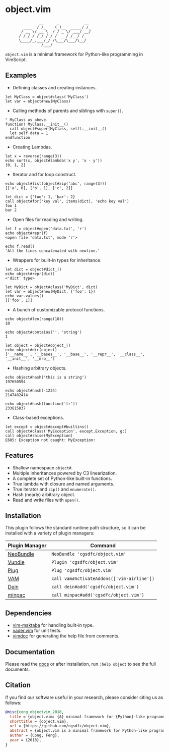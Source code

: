 # object.vim

```
               __      _           __
        ____  / /_    (_)__  _____/ /_
       / __ \/ __ \  / / _ \/ ___/ __/
      / /_/ / /_/ / / /  __/ /__/ /_
      \____/_.___/_/ /\___/\___/\__/
                /___/
```
`object.vim` is a minimal framework for Python-like programming in VimScript.

## Examples

- Defining classes and creating instances.
```vim
let MyClass = object#class('MyClass')
let var = object#new(MyClass)
```

- Calling methods of parents and siblings with `super()`.
```vim
" MyClass as above.
function! MyClass.__init__()
  call object#super(MyClass, self).__init__()
  let self.data = 1
endfunction
```

- Creating Lambdas.
```vim
let x = reverse(range(3))
echo sort(x, object#lambda('x y', 'x - y'))
[0, 1, 2]
```

- Iterator and for loop construct.
```vim
echo object#list(object#zip('abc', range(3)))
[['a', 0], ['b', 1], ['c', 2]]

let dict = {'foo': 1, 'bar': 2}
call object#for('key val', items(dict), 'echo key val')
foo 1
bar 2
```

- Open files for reading and writing.
```vim
let f = object#open('data.txt', 'r')
echo object#repr(f)
<open file 'data.txt', mode 'r'>

echo f.read()
'All the lines concatenated with newline.'
```

- Wrappers for built-in types for inheritance.
```vim
let dict = object#dict_()
echo object#repr(dict)
<'dict' type>

let MyDict = object#class('MyDict', dict)
let var = object#new(MyDict, {'foo': 1})
echo var.values()
[['foo', 1]]
```

- A bunch of customizable protocol functions.
```vim
echo object#len(range(10))
10

echo object#contains('', 'string')
1

let object = object#object_()
echo object#dir(object)
['__name__', '__bases__', '__base__', '__repr__', '__class__', '__init__', '__mro__']
```

- Hashing arbitrary objects.
```vim
echo object#hash('this is a string')
197650594

echo object#hash(-1234)
2147482414

echo object#hash(function('tr'))
233815837
```

- Class-based exceptions.
```vim
let except = object#except#builtins()
call object#class('MyException', except.Exception, g:)
call object#raise(MyException)
E605: Exception not caught: MyException:
```

## Features

* Shallow namespace `object#`.
* Multiple inheritances powered by C3 linearization.
* A complete set of Python-like built-in functions.
* True lambda with closure and named arguments.
* True iterator and `zip()` and `enumerate()`.
* Hash (nearly) arbitrary object.
* Read and write files with `open()`.


## Installation

This plugin follows the standard runtime path structure, so it can be installed with a variety of plugin managers:

| Plugin Manager  | Command |
| -------------   | ------------- |
| [NeoBundle][4] | `NeoBundle 'cgsdfc/object.vim'` |
| [Vundle][5]    | `Plugin 'cgsdfc/object.vim'` |
| [Plug][6]      | `Plug 'cgsdfc/object.vim'` |
| [VAM][7]       | `call vam#ActivateAddons(['vim-airline'])` |
| [Dein][8]      | `call dein#add('cgsdfc/object.vim')` |
| [minpac][9]    | `call minpac#add('cgsdfc/object.vim')` |


## Dependencies

* [vim-maktaba][1] for handling built-in type.
* [vader.vim][2] for unit tests.
* [vimdoc][3] for generating the help file from comments.

## Documentation

Please read the [docs](doc/object.vim.txt) or after installation, run `:help object` to see the full documents.

## Citation

If you find our software useful in your research, please consider citing us as follows:
```bibtex
@misc{cong_objectvim_2018,
  title = {object.vim: {A} minimal framework for {Python}-like programming in {VimScript}.},
  shorttitle = {object.vim},
  url = {https://github.com/cgsdfc/object.vim},
  abstract = {object.vim is a minimal framework for Python-like programming in VimScript. It provides some of the core features of the Python programming language in the form of VimScript functions and dictionaries, such as class-based object-oriented programming, lambda functions, iterators, and exceptions. It is also an interesting try to implement features of a high-level language in terms of another lower-level language.},
  author = {Cong, Feng},
  year = {2018},
}
```

[1]: https://github.com/google/vim-maktaba
[2]: https://github.com/junegunn/vader.vim
[3]: https://github.com/google/vimdoc
[4]: https://github.com/Shougo/neobundle.vim
[5]: https://github.com/VundleVim/Vundle.vim
[6]: https://github.com/junegunn/vim-plug
[7]: https://github.com/MarcWeber/vim-addon-manager
[8]: https://github.com/Shougo/dein.vim
[9]: https://github.com/k-takata/minpac/
